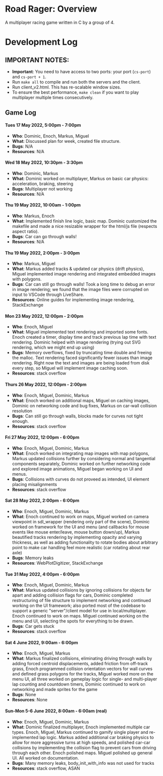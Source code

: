 # Road Rager: Overview

A multiplayer racing game written in C by a group of 4.

# Development Log

## IMPORTANT NOTES:
- **Important**: You need to have access to two ports: your port (`cs-port`) and `cs-port + 1`.
- Run `make all` to compile and run both the servers and the client.
- Run client_v2.html. This has re-scalable window sizes.
- To ensure the best performance, `make clean` if you want to play multiplayer multiple times consecutively.

## Game Log


#### Tues 17 May 2022, 5:00pm - 7:00pm
- **Who**: Dominic, Enoch, Markus, Miguel
- **What**: Discussed plan for week, created file structure.
- **Bugs**: N/A
- **Resources**: N/A

#### Wed 18 May 2022, 10:30pm - 3:30pm
- **Who**: Dominic, Markus
- **What**: Dominic worked on multiplayer, Markus on basic car physics: acceleration, braking, steering
- **Bugs**: Multiplayer not working
- **Resources**: N/A

#### Thu 19 May 2022, 10:00am - 1:00pm
- **Who**: Markus, Enoch
- **What**: Implemented finish line logic, basic map. Dominic customized the makefile and made a nice resizable wrapper for the html/js file (respects aspect ratio).
- **Bugs**: Car can go through walls!
- **Resources**: N/A

#### Thu 19 May 2022, 2:00pm - 3:00pm 
- **Who**: Markus, Miguel
- **What**: Markus added tracks & updated car physics (drift physics), Miguel implemented image rendering and integrated embedded images with polygons.
- **Bugs**: Car can still go through walls! Took a long time to debug an error in image rendering; we found
that the image files were corrupted on input to VSCode through LiveShare.
- **Resources**: Online guides for implementing image rendering, StackExchange

#### Mon 23 May 2022, 12:00pm - 2:00pm
- **Who**: Enoch, Miguel
- **What**: Miguel implemented text rendering and imported some fonts. Enoch created a timer, display time and track previous lap time with text rendering. Dominic helped with image rendering (trying out SVG rendering, which we might end up using)
- **Bugs**: Memory overflows, fixed by truncating time double and freeing the malloc. Text rendering faced significantly fewer issues than image rendering. Right now the text and images are being loaded from disk every
step, so Miguel will implement image caching soon.
- **Resources**: stack overflow

#### Thurs 26 May 2022, 12:00pm - 2:00pm 
- **Who**: Enoch, Miguel, Dominic, Markus
- **What**: Enoch worked on additional maps, Miguel on caching images, Dominic on networking code and bug fixes, Markus on car-wall collision resolution
- **Bugs**: Can still go through walls, blocks made for curves not tight enough.
- **Resources**: stack overflow

#### Fri 27 May 2022, 12:00pm - 6:00pm 
- **Who**: Enoch, Miguel, Dominic, Markus
- **What**: Enoch worked on integrating map images with map polygons, Markus updated collisions further by considering normal and tangential components separately, Dominic worked on further networking code and explored image animations, Miguel began working on UI and menus.
- **Bugs**: Collisions with curves do not proveed as intended, UI element placing misalignments
- **Resources**: stack overflow

#### Sat 28 May 2022, 2:00pm - 6:00pm 
- **Who**: Enoch, Miguel, Dominic, Markus
- **What**: Enoch continued to work on maps, Miguel worked on camera viewpoint in sdl_wrapper (rendering only part of the scene), Dominic worked on framework for the UI and menu (and callbacks for mouse events like mouse enter/leave, mouse button down/up), Markus beautified tracks rendering by implementing opacity and varying thickness, as well as adding functionality to rotate bodies about arbitrary point to make car handling feel more realistic (car rotating about rear axle)
- **Bugs**: Memory leaks
- **Resources**: WebPlotDigitizer, StackExchange

#### Tue 31 May 2022, 4:00pm - 6:00pm
- **Who**: Enoch, Miguel, Dominic, Markus
- **What**: Markus updated collisions by ignoring collisions for objects far apart and adding collision flags for cars, Dominic completed restructuring of file structure to implement networking and continued working on the UI framework; also ported most of the codebase to support a generic "server"/client model for use in local/multiplayer. Enoch continued to work on maps. Miguel continued working on the menu and UI, selecting the spots for everything to be drawn.
- **Bugs**: Car gets stuck
- **Resources**: stack overflow

#### Sat 4 June 2022, 9:00am - 6:00pm 
- **Who**: Enoch, Miguel, Markus
- **What**: Markus finalized collisions, eliminating driving through walls by adding forced centroid displacements, added friction from off-track grass, Enoch programmed collision orientation vectors for wall curves and defined grass polygons for the tracks, Miguel worked more on the menu UI, all three worked on gameplay logic for single- and multi-player lap counting and countdown timers, Dominic continued to work on networking and made sprites for the game
- **Bugs**: None
- **Resources**: None

#### Sun-Mon 5-6 June 2022, 8:00am - 6:00am (real)
- **Who**: Enoch, Miguel, Dominic, Markus
- **What**: Dominic finalized multiplayer, Enoch implemented multiple car types. Enoch, Miguel, Markus continued to gamify single player and re-implemented lap logic. Markus added additional car braking physics to allow for more aggressive turns at high speeds, and polished car-car collisions by implementing the collision flag to prevent cars from driving through each other. Enoch polished maps. Miguel polished up general UI. All worked on documentation.
- **Bugs**: Many memory leaks, body_init_with_info was not used for tracks
- **Resources**: stack overflow, ASAN






